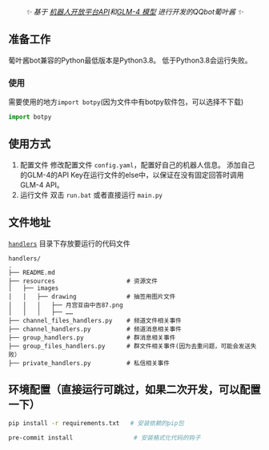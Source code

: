 <div align="center">


_✨ 基于 [机器人开放平台API](https://bot.q.qq.com/wiki/develop/api/)和[GLM-4 模型](https://open.bigmodel.cn/) 进行开发的QQbot葡叶酱 ✨_


</div>

## 准备工作

葡叶酱bot兼容的Python最低版本是Python3.8。
低于Python3.8会运行失败。


### 使用

需要使用的地方`import botpy`(因为文件中有botpy软件包，可以选择不下载)


```python
import botpy
```


## 使用方式

1. 配置文件
修改配置文件 `config.yaml`，配置好自己的机器人信息。
添加自己的GLM-4的API Key在运行文件的else中，以保证在没有固定回答时调用GLM-4 API。
2. 运行文件
双击 `run.bat` 或者直接运行 `main.py`



## 文件地址

[`handlers`](./handlers/) 目录下存放要运行的代码文件 

    handlers/
    .
    ├── README.md
    ├── resources                    # 资源文件
    │   ├── images
    │   │   ├── drawing              # 抽签用图片文件
    │   │   │   ├── 月宫亚由中吉87.png
    │   │   │   ├── ……
    ├── channel_files_handlers.py    # 频道文件相关事件
    ├── channel_handlers.py          # 频道消息相关事件
    ├── group_handlers.py            # 群消息相关事件
    ├── group_files_handlers.py      # 群文件相关事件(因为去重问题，可能会发送失败）
    ├── private_handlers.py          # 私信相关事件
    


## 环境配置（直接运行可跳过，如果二次开发，可以配置一下）

```bash
pip install -r requirements.txt   # 安装依赖的pip包

pre-commit install                 # 安装格式化代码的钩子
```
